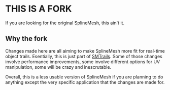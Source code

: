 # THIS IS A FORK

If you are looking for the original SplineMesh, this ain't it.


## Why the fork
Changes made here are all aiming to make SplineMesh more fit for real-time object trails. Esentially, this is just part of [SMTrails](https://github.com/PepeOjeda/SMTrails).
Some of those changes involve performance improvements, some involve different options for UV manipulation, some will be crazy and inescrutable.

Overall, this is a less usable version of SplineMesh if you are planning to do anything except the very specific application that the changes are made for.